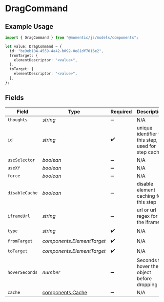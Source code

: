 # DragCommand

## Example Usage

```typescript
import { DragCommand } from "@momentic/js/models/components";

let value: DragCommand = {
  id: "be9eb184-4559-4a42-b092-0e81df7016e2",
  fromTarget: {
    elementDescriptor: "<value>",
  },
  toTarget: {
    elementDescriptor: "<value>",
  },
};
```

## Fields

| Field                                                | Type                                                 | Required                                             | Description                                          |
| ---------------------------------------------------- | ---------------------------------------------------- | ---------------------------------------------------- | ---------------------------------------------------- |
| `thoughts`                                           | *string*                                             | :heavy_minus_sign:                                   | N/A                                                  |
| `id`                                                 | *string*                                             | :heavy_check_mark:                                   | unique identifier to this step, used for step cache  |
| `useSelector`                                        | *boolean*                                            | :heavy_minus_sign:                                   | N/A                                                  |
| `useXY`                                              | *boolean*                                            | :heavy_minus_sign:                                   | N/A                                                  |
| `force`                                              | *boolean*                                            | :heavy_minus_sign:                                   | N/A                                                  |
| `disableCache`                                       | *boolean*                                            | :heavy_minus_sign:                                   | disable element caching for this step                |
| `iframeUrl`                                          | *string*                                             | :heavy_minus_sign:                                   | url or url regex for the iframe                      |
| `type`                                               | *string*                                             | :heavy_check_mark:                                   | N/A                                                  |
| `fromTarget`                                         | *components.ElementTarget*                           | :heavy_check_mark:                                   | N/A                                                  |
| `toTarget`                                           | *components.ElementTarget*                           | :heavy_check_mark:                                   | N/A                                                  |
| `hoverSeconds`                                       | *number*                                             | :heavy_minus_sign:                                   | Seconds to hover the object before dropping          |
| `cache`                                              | [components.Cache](../../models/components/cache.md) | :heavy_minus_sign:                                   | N/A                                                  |